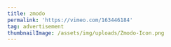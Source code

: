 ```yaml
---
title: zmodo
permalink: 'https://vimeo.com/163446184'
tag: advertisement
thumbnailImage: /assets/img/uploads/Zmodo-Icon.png
---
```


